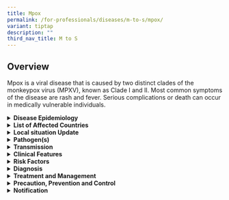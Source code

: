 ```yaml
---
title: Mpox
permalink: /for-professionals/diseases/m-to-s/mpox/
variant: tiptap
description: ""
third_nav_title: M to S
---
```

<h2>Overview</h2>
<p>Mpox is a viral disease that is caused by two distinct clades of the monkeypox
virus (MPXV), known as Clade I and II. Most common symptoms of the disease
are rash and fever. Serious complications or death can occur in medically
vulnerable individuals.</p>
<div data-type="detailGroup" class="isomer-accordion isomer-accordion-white">
<details class="isomer-details">
<summary><strong>Disease Epidemiology</strong>
</summary>
<div data-type="detailsContent" class="isomer-details-content">
<p>Prior to 2022, mpox were primarily reported in parts of Central (Clade
I) and West Africa (Clade II) where it is endemic. Almost all mpox cases
occurring outside of Africa were linked to international travel to endemic
regions or through imported animals.</p>
<p>2022 – 2023 global outbreak of MPXV Clade IIb: In May 2022, cases of mpox
caused by MPXV Clade IIb were reported concurrently in multiple countries
outside of Africa, which were not historically known to be endemic to mpox,
including in Singapore. On 23 July 2022, the World Health Organization
(WHO) declared the ongoing outbreak of mpox to be a Public Health Emergency
of International Concern (PHEIC) due to its global spread. The PHEIC status
was subsequently lifted on 10 May 2023 following a global decline in mpox
cases and deaths. Nonetheless, mpox continues to be transmitted at low
levels globally.</p>
<p>2023 – 2024 outbreak in Africa: In 2023, the Democratic Republic of the
Congo (DRC) reported a significant increase in mpox cases and deaths. Unlike
the global outbreak associated with MPXV Clade IIb, the virus circulating
in the DRC is of the endemic Clade I, which has thus far only been detected
within the African continent. From July 2024, several countries in the
region, including those where historically mpox Clade I was not endemic,
have also reported mpox cases and outbreaks.</p>
<p>On 14 August 2024, the WHO declared that the mpox outbreak in the DRC
and the growing number of countries in Africa constitutes a PHEIC. This
follows the Africa Centres for Disease Control and Prevention’s declaration
of a Public Health Emergency of Continental Security on 13 August 2024.
While there is cross-border spread of mpox Clade I in parts of Central
and East Africa, the Clade I outbreak has thus far largely remained within
the African continent. Outside of Africa, mpox Clade I has only been detected
in Sweden, Thailand and India which have each reported one case in travellers
since August 2024, but which have not led to further local spread. &nbsp;</p>
<p>Click <a href="https://worldhealthorg.shinyapps.io/mpx_global/" rel="noopener noreferrer nofollow" target="_blank">here</a> for
the latest WHO update on the mpox situation.</p>
</div>
</details>
<details class="isomer-details">
<summary><strong>List of Affected Countries</strong>
</summary>
<div data-type="detailsContent" class="isomer-details-content">
<p>As at 23 October 2024, 1500H, the areas/countries at risk of transmission
of mpox Clade I cases are:</p>
<ol data-tight="true" class="tight">
<li>
<p>Burundi</p>
</li>
<li>
<p>Cameroon</p>
</li>
<li>
<p>Central African Republic</p>
</li>
<li>
<p>Democratic Republic of the Congo</p>
</li>
<li>
<p>Gabon</p>
</li>
<li>
<p>Germany (Cologne<sup>)#</sup>
</p>
</li>
<li>
<p>Kenya</p>
</li>
<li>
<p>Republic of Congo</p>
</li>
<li>
<p>Rwanda</p>
</li>
<li>
<p>Uganda</p>
</li>
</ol>
<p><sup>#</sup>Case had prior travel history to an affected country in Africa.
<br>Areas/Countries previously reporting mpox Clade I cases, that are no longer
at risk of mpox Clade I transmission*:</p>
<ol data-tight="true" class="tight">
<li>
<p>India (Kerala)</p>
</li>
<li>
<p>Sweden</p>
</li>
<li>
<p>Thailand</p>
</li>
</ol>
<p>*There is no evidence of further transmission from these areas/countries.
<br>Click&nbsp;<a href="https://worldhealthorg.shinyapps.io/mpx_global/#23_Maps" rel="noopener noreferrer nofollow" target="_blank">here</a>&nbsp;for
more information on regions and countries that have reported mpox Clade
I and II cases.</p>
</div>
</details>
<details class="isomer-details">
<summary><strong>Local situation Update</strong>
</summary>
<div data-type="detailsContent" class="isomer-details-content">
<p>Please refer to the&nbsp;<a href="https://www.moh.gov.sg/resources-statistics/infectious-disease-statistics/2024/weekly-infectious-diseases-bulletin" rel="noopener noreferrer nofollow" target="_blank">MOH Weekly Infectious Diseases Bulletin</a>&nbsp;for
the number of confirmed mpox cases in Singapore.
<br>To date, all mpox infections detected in Singapore have been the milder
Clade II infections.</p>
</div>
</details>
<details class="isomer-details">
<summary><strong>Pathogen(s)</strong>
</summary>
<div data-type="detailsContent" class="isomer-details-content">
<p>MPXV is a member of the&nbsp;<em>Orthopoxvirus</em>&nbsp;genus in the&nbsp;<em>Poxviridae</em>&nbsp;family.
There are two genetic clades: Clade I and Clade II</p>
</div>
</details>
<details class="isomer-details">
<summary><strong>Transmission</strong>
</summary>
<div data-type="detailsContent" class="isomer-details-content">
<p>Mpox can spread through physical contact with infected individuals, skin
lesions and body fluids, contaminated materials and environments, or exposure
to respiratory secretions. The virus can also spread from animals to humans,
e.g. through bite or scratch from an infected animal, bush meat preparation,
or direct contact with the blood, body fluids, or skin or mucosal lesions
of infected animals.</p>
<p>In the global outbreak of MPXV Clade IIb, the main mode of transmission
is via close physical or prolonged contact, such as face to face and skin
to skin contact including sexual contact. Many cases have been identified
in individuals who reported intimate contact (including sexual contact)
with infected people. Cases have also been reported where infection was
attributed to household transmission. Regardless of sexual orientation,
persons engaging in high-risk sexual behaviours, such as having multiple
or casual sexual partners are most at risk of infection in the context
of the current outbreak.</p>
<p>Food (other than bushmeat) has never been identified as being associated
with human cases of mpox. Currently, there is also no evidence that food
or food packaging is a likely source or route of transmission of the virus.
As such, the risk of mpox transmission through food is low. Please refer
to <a href="https://www.sfa.gov.sg/food-safety-tips/food-risk-concerns/disease-outbreaks-and-food-safety-incidents#monkeypox-0" rel="noopener noreferrer nofollow" target="_blank">SFA's website</a> for
more information.</p>
<p><strong>Incubation period</strong>: Typically 5 to 21 days</p>
<p><strong>Infectious period: </strong>From onset of symptoms until all lesions
have healed and scabs have fallen off</p>
</div>
</details>
<details class="isomer-details">
<summary><strong>Clinical Features</strong>
</summary>
<div data-type="detailsContent" class="isomer-details-content">
<p>Clade I infections have historically been characterised by more severe
disease than Clade II infections. Based on currently available data, individuals
who are at higher risk of severe illness include young children, pregnant
women or immunocompromised individuals.</p>
<p>Symptoms for both clades are indistinguishable and may include:</p>
<ul data-tight="true" class="tight">
<li>
<p>Skin rash often starting from the face before becoming generalized including
involvement of palms and soles. However, presentation in the global outbreak
of Clade II involves only a few or single localised lesions, especially
in the genital and groin areas, which do not spread further.</p>
</li>
<li>
<p>Fever</p>
</li>
<li>
<p>Headache</p>
</li>
<li>
<p>Backache</p>
</li>
<li>
<p>Swollen lymph nodes</p>
</li>
<li>
<p>Muscle ache</p>
</li>
<li>
<p>General feeling of exhaustion or profound weakness</p>
</li>
</ul>
</div>
</details>
<details class="isomer-details">
<summary><strong>Risk Factors</strong>
</summary>
<div data-type="detailsContent" class="isomer-details-content">
<p>Relevant travel history to countries endemic of mpox; contact with infected
animals; preparation or consumption of bush meat; close contact with confirmed
cases, including sexual or intimate in-person contact with persons in a
social or sexual network experiencing mpox activity.</p>
</div>
</details>
<details class="isomer-details">
<summary><strong>Diagnosis</strong>
</summary>
<div data-type="detailsContent" class="isomer-details-content">
<p>Mpox infection is diagnosed when MPXV is detected on swabs (e.g. swabs
of vesicles; throat swabs and blood are less preferred due to lower sensitivity)
through PCR.</p>
</div>
</details>
<details class="isomer-details">
<summary><strong>Treatment and Management</strong>
</summary>
<div data-type="detailsContent" class="isomer-details-content">
<p>Treatment is typically symptomatic.
<br>The MVA-BN (JYNNEOS), a third-generation smallpox vaccine, is currently
available as Post Exposure Prophylaxis (PEP) for persons who have been
identified to be close contacts of confirmed mpox cases. While JYNNEOS
is estimated to provide over 80% protection against mpox, current data
remains limited in concluding the level and duration of protection conferred
by vaccination, and persons are advised to continue adhering to the recommended
precautions against the disease.</p>
<p>In line with international recommendations, mass population-wide vaccination
is currently not recommended as a preventive strategy for mpox, as the
risk to the general public remains low with disease transmission predominantly
via close physical or prolonged contact.</p>
</div>
</details>
<details class="isomer-details">
<summary><strong>Precaution, Prevention and Control</strong>
</summary>
<div data-type="detailsContent" class="isomer-details-content">
<p>Members of the public are strongly advised to maintain vigilance and take
the following precautions, where relevant:</p>
<ul data-tight="true" class="tight">
<li>
<p>Observe and practise good personal hygiene at all times.</p>
</li>
<li>
<p>Wash your hands regularly with soap, especially before handling food or
eating, after going to the toilet, or when hands are dirty from coughing
or sneezing. If water is not available, use an alcohol-based hand sanitiser
that contains at least 60% alcohol.</p>
</li>
<li>
<p>Avoid contact with persons who are unwell (e.g., those with rash or other
lesions).&nbsp;</p>
</li>
<li>
<p>Avoid sharing common items that may be contaminated with bodily fluids.</p>
</li>
<li>
<p>Practise safe sex, including avoiding high-risk sexual activities such
as having multiple sex partners or engaging in casual sex.</p>
</li>
<li>
<p>When travelling, avoid feeding or touching animals, especially stray or
wild animals, and the consumption of bush meat.</p>
</li>
<li>
<p>Travellers from countries affected by mpox should monitor for symptoms
for 21 days upon their return from these countries. Please refer to&nbsp;
<a href="http://www.moh.gov.sg/diseases-updates/health-advisory-for-travellers" rel="noopener noreferrer nofollow" target="_blank">MOH Health Advisory for Travellers</a>&nbsp;for precautionary measures
to be taken when travelling.</p>
</li>
<li>
<p>Seek medical attention immediately if you become unwell or develop symptoms
such as sudden onset of high fever, swollen lymph nodes and rash, and inform
the doctor of your travel or exposure history.</p>
</li>
</ul>
</div>
</details>
<details class="isomer-details">
<summary><strong>Notification</strong>
</summary>
<div data-type="detailsContent" class="isomer-details-content">
<p>Mpox is a notifiable disease under the Infectious Diseases Act.</p>
<p>·&nbsp;&nbsp;&nbsp;&nbsp;&nbsp;&nbsp; Who should notify:</p>
<p>o&nbsp;&nbsp; Medical practitioners</p>
<p>o&nbsp;&nbsp; Laboratories</p>
<p>·&nbsp;&nbsp;&nbsp;&nbsp;&nbsp;&nbsp; When to notify:</p>
<p>o&nbsp;&nbsp; Medical practitioners – on clinical suspicion</p>
<p>o&nbsp;&nbsp; Laboratories – on laboratory confirmation</p>
<p>·&nbsp;&nbsp;&nbsp;&nbsp;&nbsp;&nbsp; How to notify:</p>
<p>o&nbsp;&nbsp; <strong>MPXV Clade I</strong>: Call 9817-1463 (available
24 hours) Surveillance Duty Officer, Communicable Diseases Group; and Submit
MD131 Notification of Infectious Diseases Form via CDLENS (<a rel="noopener noreferrer nofollow" target="_blank">http://www.cdlens.moh.gov.sg</a>)
or fax (6221-5528/38/67)</p>
<p>o&nbsp;&nbsp; <strong>MPXV Clade II</strong>: Submit MD131 Notification
of Infectious Diseases Form via CDLENS (<a rel="noopener noreferrer nofollow" target="_blank">http://www.cdlens.moh.gov.sg</a>)
or fax (6221-5528/38/67)</p>
<p>·&nbsp;&nbsp;&nbsp;&nbsp;&nbsp;&nbsp; Timeline on notification:</p>
<p>o&nbsp;&nbsp; <strong>MPXV Clade I</strong>: Immediately. No later than
24 hours</p>
<p>o&nbsp;&nbsp; <strong>MPXV Clade II</strong>: As soon as possible. No later
than 24 hours</p>
</div>
</details>
</div>
<p></p>